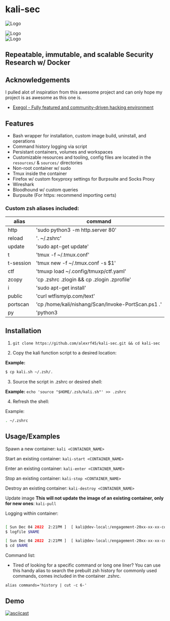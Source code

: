 # kali-sec

![Logo](https://ka-tet.s3.amazonaws.com/docker.png)                                                                                                                                           

![Logo](https://img.shields.io/docker/image-size/fonalex45/kali-d)                                                                                                                             
![Logo](https://img.shields.io/docker/pulls/fonalex45/kali-d)       

## Repeatable, immutable, and scalable Security Research w/ Docker 
## Acknowledgements

 I pulled alot of inspiration from this awesome project and can only hope my project is as awesome as this one is.
 
- [Exegol - Fully featured and community-driven hacking environment](https://github.com/ThePorgs/Exegol)

## Features

- Bash wrapper for installation, custom image build, uninstall, and operations
- Command history logging via script
- Persistant containers, volumes and workspaces
- Customizable resources and tooling, config files are located in the `resources/` & `sources/` directories
- Non-root container w/ sudo
- Tmux inside the container 
- Firefox w/ custom foxyproxy settings for Burpsuite and Socks Proxy
- Wireshark
- Bloodhound w/ custom queries
- Burpsuite (For https: recommend importing certs)

### Custom zsh aliases included:                                                                                                                                                              
                                                                                                                                                                                              
| alias      | command |
|------------|-----------------------------------------------|
| http       | 'sudo python3 -m http.server 80'              |
| reload     | '. ~/.zshrc'                                  |
| update     | 'sudo apt-get update'                         |
| t          | 'tmux -f ~/.tmux.conf'                        |
| t-session  | 'tmux new -f ~/.tmux.conf -s $1'              |
| ctf        | 'tmuxp load ~/.config/tmuxp/ctf.yaml'         |
| zcopy      | 'cp .zshrc .zlogin && cp .zlogin .zprofile'   |
| i          | 'sudo apt-get install'                        |
| public     | 'curl wtfismyip.com/text'                     |
| portscan   | 'cp /home/kali/nishang/Scan/Invoke-PortScan.ps1 .' |
| py         | 'python3                                      |


## Installation

1. `git clone https://github.com/alexrf45/kali-sec.git && cd kali-sec`

2. Copy the kali function script to a desired location:

**Example:**

```bash
$ cp kali.sh ~/.zsh/. 
```

3. Source the script in .zshrc or desired shell:

**Example:**
`echo 'source "$HOME/.zsh/kali.sh"' >> .zshrc`

4. Refresh the shell:

Example: 
```bash
. ~/.zshrc 
```

## Usage/Examples

Spawn a new container: `kali <CONTAINER_NAME>`

Start an existing container: `kali-start <CONTAINER_NAME>`

Enter an existing container: `kali-enter <CONTAINER_NAME>`

Stop an existing container: `kali-stop <CONTAINER_NAME>`

Destroy an existing container: `kali-destroy <CONTAINER_NAME>`

Update image **This will not update the image of an existing container, only for new ones**: 
`kali-pull`

Logging within container:

```bash 

[ Sun Dec 04 2022  2:21PM ]  [ kali@dev-local:/engagement-20xx-xx-xx-company.com ]
$ logfile $NAME

[ Sun Dec 04 2022  2:21PM ]  [ kali@dev-local:/engagement-20xx-xx-xx-company.com ]
$ cd $NAME

```


Command list:

- Tired of looking for a specific command or long one liner? You can use this handy alias to search the prebuilt zsh history for commonly used commands, comes included in the container .zshrc.

```
alias commands='history | cut -c 6-'
```
## Demo

[![asciicast](https://asciinema.org/a/39p4LvRuGCbyG9afkzjnA2wlJ.svg)](https://asciinema.org/a/39p4LvRuGCbyG9afkzjnA2wlJ)
